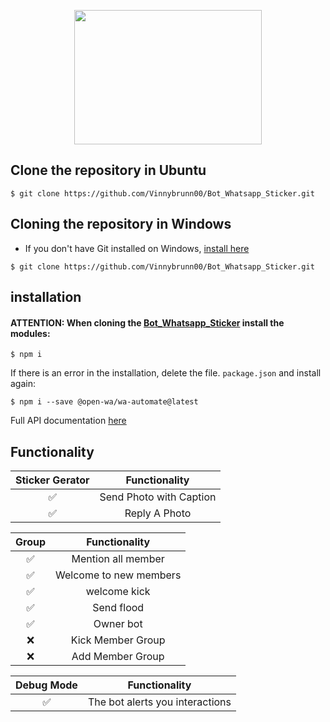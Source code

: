 <p align="center">
<img src="https://user-images.githubusercontent.com/91799009/184020513-3d0b82f2-44db-473b-9487-553ec554a55f.jpeg" width="300" height="215"/>
</p>


## Clone the repository in Ubuntu

```
$ git clone https://github.com/Vinnybrunn00/Bot_Whatsapp_Sticker.git
```

## Cloning the repository in Windows

- If you don't have Git installed on Windows, [install here](https://github.com/git-for-windows/git/releases/download/v2.37.1.windows.1/Git-2.37.1-64-bit.exe)

```
$ git clone https://github.com/Vinnybrunn00/Bot_Whatsapp_Sticker.git
```

## installation 

#### ATTENTION: When cloning the [Bot_Whatsapp_Sticker](https://github.com/Vinnybrunn00/Bot_Whatsapp_Sticker) install the modules:

```
$ npm i
```
If there is an error in the installation, delete the file. ```package.json``` and install again:

```
$ npm i --save @open-wa/wa-automate@latest
```

Full API documentation [here](https://github.com/open-wa/wa-automate-nodejs)


## Functionality

| Sticker Gerator |                Functionality      |
| :-----------: | :--------------------------------: |
|       ✅       | Send Photo with Caption          |
|       ✅       | Reply A Photo                    |


| Group  |                     Functionality         |
| :-----------: | :--------------------------------: |
|       ✅        |   Mention all member             |
|       ✅        |   Welcome to new members         |
|       ✅        |   welcome kick                   |
|       ✅        |   Send flood                     |
|       ✅        |   Owner bot                      |
|       ❌        |   Kick Member Group	            |
|       ❌        |   Add Member Group	              |


| Debug Mode  |                     Functionality    |
| :-----------: | :--------------------------------: |
|       ✅        | The bot alerts you interactions     |





